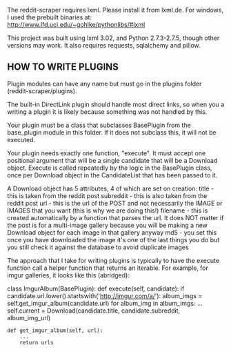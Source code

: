 The reddit-scraper requires lxml. Please install it from lxml.de.
For windows, I used the prebuilt binaries at:
http://www.lfd.uci.edu/~gohlke/pythonlibs/#lxml

This project was built using lxml 3.02, and Python 2.7.3-2.7.5,
though other versions may work. It also requires requests, sqlalchemy and
pillow.

HOW TO WRITE PLUGINS
--------------------------------------------------------------------------------
Plugin modules can have any name but must go in the plugins folder
(reddit-scraper/plugins).

The built-in DirectLink plugin should handle most direct links,
so when you a writing a plugin it is likely because something was not handled
by this.

Your plugin must be a class that subclasses BasePlugin from the base_plugin
module in this folder. If it does not subclass this, it will not be executed.

Your plugin needs exactly one function, "execute". It must accept one positional
argument that will be a single candidate that will be a Download object.
Execute is called repeatedly by the logic in the BasePlugin class, once per
Download object in the CandidateList that has been passed to it.

A Download object has 5 attributes, 4 of which are set on creation:
    title     - this is taken from the reddit post
    subreddit - this is also taken from the reddit post
    url       - this is the url of the POST and not necessarily the IMAGE or
                IMAGES that you want (this is why we are doing this!)
    filename  - this is created automatically by a function that parses the
                url. It does NOT matter if the post is for a multi-image
                gallery because you will be making a new Download object for
                each image in that gallery anyway
    md5       - you set this once you have downloaded the image it's one of
                the last things you do but you still check it against the
                database to avoid duplicate images

The approach that I take for writing plugins is typically to have the execute
function call a helper function that returns an iterable. For example,
for imgur galleries, it looks like this (abridged):

class ImgurAlbum(BasePlugin):
    def execute(self, candidate):
        if candidate.url.lower().startswith('http://imgur.com/a/'):
            album_imgs = self.get_imgur_album(candidate.url)
            for album_img in album_imgs:
                ...
                self.current = Download(candidate.title,
                                        candidate.subreddit,
                                        album_img_url)

    def get_imgur_album(self, url):
        ...
        return urls